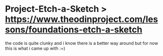# Project-Etch-a-Sketch > https://www.theodinproject.com/lessons/foundations-etch-a-sketch


the code is quite clunky and i know there is a better way around but for now this is what i came up with :=)